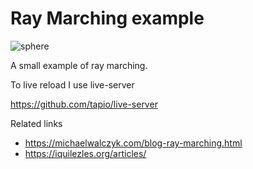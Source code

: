 # Ray Marching example

![sphere](https://i.imgur.com/dnvjkpr.png)

A small example of ray marching.

To live reload I use live-server

https://github.com/tapio/live-server

Related links

- https://michaelwalczyk.com/blog-ray-marching.html
- https://iquilezles.org/articles/
